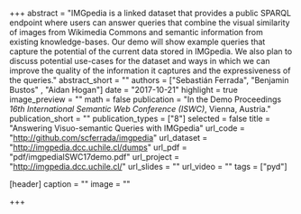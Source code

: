 +++
abstract = "IMGpedia is a linked dataset that provides a public SPARQL endpoint where users can answer queries that combine the visual similarity of images from Wikimedia Commons and semantic information from existing knowledge-bases. Our demo will show example queries that capture the potential of the current data stored in IMGpedia. We also plan to discuss potential use-cases for the dataset and ways in which we can improve the quality of the information it captures and the expressiveness of the queries."
abstract_short = ""
authors = ["Sebastián Ferrada", "Benjamin Bustos" , "Aidan Hogan"]
date = "2017-10-21"
highlight = true
image_preview = ""
math = false
publication = "In the Demo Proceedings *16th International Semantic Web Conference (ISWC)*, Vienna, Austria."
publication_short = ""
publication_types = ["8"]
selected = false
title = "Answering Visuo-semantic Queries with IMGpedia"
url_code = "http://github.com/scferrada/imgpedia"
url_dataset = "http://imgpedia.dcc.uchile.cl/dumps"
url_pdf = "pdf/imgpediaISWC17demo.pdf"
url_project = "http://imgpedia.dcc.uchile.cl/"
url_slides = ""
url_video = ""
tags = ["pyd"]

[header]
  caption = ""
  image = ""

+++


